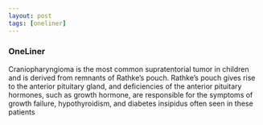 ```yaml
---
layout: post
tags: [oneliner]
---
```



### OneLiner

Craniopharyngioma is the most common supratentorial tumor in children and is derived from remnants of Rathke’s pouch. Rathke’s pouch gives rise to the anterior pituitary gland, and deficiencies of the anterior pituitary hormones, such as growth hormone, are responsible for the symptoms of growth failure, hypothyroidism, and diabetes insipidus often seen in these patients
